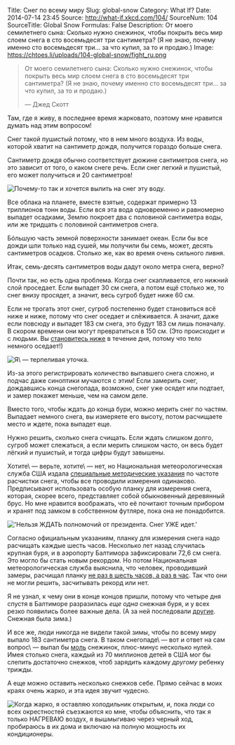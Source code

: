 Title: Снег по всему миру
Slug: global-snow
Category: What If?
Date: 2014-07-14 23:45
Source: http://what-if.xkcd.com/104/
SourceNum: 104
SourceTitle: Global Snow
Formulas: False
Description: От моего семилетнего сына: Сколько нужно снежинок, чтобы покрыть весь мир слоем снега в сто восемьдесят три сантиметра? (Я не знаю, почему именно сто восемьдесят три… за что купил, за то и продаю.)
Image: https://chtoes.li/uploads/104-global-snow/fight_ru.png

> От моего семилетнего сына: Сколько нужно снежинок, чтобы покрыть весь мир слоем снега в сто восемьдесят три сантиметра? (Я не знаю, почему именно сто восемьдесят три… за что купил, за то и продаю.)
>
> — Джед Скотт

Там, где я живу, в последнее время жарковато, поэтому мне нравится думать над этим вопросом!

Снег такой пушистый потому, что в нем много воздуха. Из воды, которой хватит на сантиметр дождя, получится гораздо больше снега.

Сантиметр дождя обычно соответствует дюжине сантиметров снега, но это зависит от того, о каком снеге речь. Если снег легкий и пушистый, его может получиться и 20 сантиметров!

![](/uploads/104-global-snow/comparison_ru.png "Почему-то так и хочется вылить на снег эту воду.")

Все облака на планете, вместе взятые, содержат примерно 13 триллионов тонн воды. Если вся эта вода одновременно и равномерно выпадет осадками, Землю покроет два с половиной сантиметра воды, или же тридцать с половиной сантиметров снега.

Бóльшую часть земной поверхности занимает океан. Если бы все дожди шли только над сушей, мы получили бы семь, может, десять сантиметров осадков. Столько же, как во время очень сильного ливня.

Итак, семь-десять сантиметров воды дадут около метра снега, верно?

Почти так, но есть одна проблема. Когда снег скапливается, его нижний слой проседает. Если выпадет 30 см снега, а потом ещё столько же, то снег внизу просядет, а значит, весь сугроб будет ниже 60 см.

Если не трогать этот снег, сугроб постепенно будет становиться всё ниже и ниже, потому что снег оседает и слёживается. А значит, даже если повсюду и выпадет 183 см снега, это будут 183 см лишь поначалу. В скором времени они могут превратиться в 150 см. (Это происходит и с людьми. Вы [становитесь ниже](http://www.ncbi.nlm.nih.gov/pmc/articles/PMC1545095/?page=1) в течение дня, потому что тело немного оседает!)

![](/uploads/104-global-snow/pond_ru.png "Я\ — терпеливая уточка.")

Из-за этого регистрировать количество выпавшего снега сложно, и подчас даже синоптики мучаются с этим! Если замерить снег, дождавшись конца снегопада, возможно, снег уже осядет или подтает, и замер покажет меньше, чем на самом деле.

Вместо того, чтобы ждать до конца бури, можно мерить снег по частям. Выпадает немного снега, вы измеряете его высоту, потом расчищаете место и ждете, пока выпадет еще.

Нужно решить, сколько снега счищать. Если ждать слишком долго, сугроб может слежаться, а если мерить слишком часто, он весь будет лёгкий и пушистый, и тогда цифры будут завышены.

Хотите\ — верьте, хотите\ — нет, но Национальная метеорологическая служба США издала [специальные методические указания](http://www.srh.noaa.gov/images/mrx/coop/SnowMeasurementTraining.pdf) по частоте расчистки снега, чтобы все проводили измерения одинаково. Предписывают использовать особую планку для измерения снега, которая, скорее всего, представляет собой обыкновенный деревянный брус. Но мне нравится воображать, что её почитают точным прибором и хранят под замком в собственном футляре, пока она не понадобится.

![](/uploads/104-global-snow/board_ru.png "'Нельзя ЖДАТЬ полномочий от президента. Снег УЖЕ идет.'")

Согласно официальным указаниям, планку для измерения снега надо расчищать каждые шесть часов. Несколько лет назад случилась крупная буря, и в аэропорту Балтимора зафиксировали 72,6 см снега. Это могло бы стать новым рекордом. Но потом Национальная метеорологическая служба выяснила, что человек, проводивший замеры, расчищал планку [не раз в шесть часов, а раз в час](http://articles.baltimoresun.com/2010-02-07/news/bal-md.storm07feb07_1_baltimore-washington-forecast-office-snow-depth-biggest-storm). Так что они не могли решить, засчитывать рекорд или нет.

Я не узнал, к чему они в конце концов пришли, потому что четыре дня спустя в Балтиморе разразилась _еще одна_ снежная буря, и у всех резко появились более важные дела. (А за ней последовали [другие](https://en.wikipedia.org/wiki/North_American_blizzards_of_2010). Снежная была зима.)

И все же, люди никогда не видели такой зимы, чтобы по всему миру выпало 183 сантиметра снега. В таком снегопаде\ — вот и ответ на сам вопрос\ — выпал бы [моль](https://chtoes.li/page/a-mole-of-moles) снежинок, плюс-минус несколько нулей. Имея столько снега, каждый из 70 миллионов детей в США мог бы слепить достаточно снежков, чтоб зарядить каждому _другому_ ребенку трижды.

А еще можно оставить несколько снежков себе. Прямо сейчас в моих краях очень жарко, и эта идея звучит чудесно.

![](/uploads/104-global-snow/fight_ru.png "Когда жарко, я оставляю холодильник открытым, и, пока люди со всех окрестностей съезжаются ко мне, чтобы объяснить, что так я только НАГРЕВАЮ воздух, я вышмыгиваю через черный ход, пробираюсь в их дома и включаю на полную мощность их кондиционеры.")
